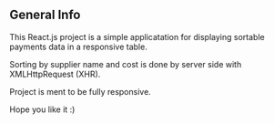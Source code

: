 ## General Info

This React.js project is a simple applicatation for displaying sortable payments data in a responsive table.

Sorting by supplier name and cost is done by server side with XMLHttpRequest (XHR).

Project is ment to be fully responsive.

Hope you like it :)
